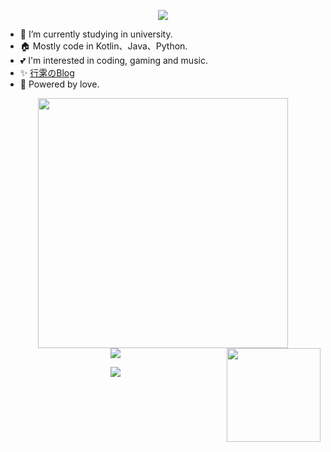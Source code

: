 <p align="center">
<img src="https://capsule-render.vercel.app/api?type=waving&color=timeGradient&height=300&&section=header&text=HI%20THERE!&fontSize=90&fontAlign=50&fontAlignY=30&desc=I%E2%80%99m%20@Lyxot%20%F0%9F%91%8B&descAlign=50&descSize=30&descAlignY=60&animation=twinkling" />
</p>

- 🌱 I’m currently studying in university.
- 🏠 Mostly code in Kotlin、Java、Python.
- 💕 I'm interested in coding, gaming and music.
- ✨ [行雺のBlog](https://blog.hyli.xyz)
- 🚀 Powered by love.


<p align="center">
<img align="center" width="400" src="https://github-readme-stats.vercel.app/api?username=Lyxot&hide=issues&show_icons=true&hide_border=true&theme=transparent"/>
<img align="right" height="150" src="https://github-readme-stats.vercel.app/api/top-langs/?username=Lyxot&layout=compact&hide=javascript,html,css&hide_border=true&theme=transparent" />
</br>
<img align="center" src="https://skillicons.dev/icons?i=kotlin,java,py,cs,html,md,docker,linux,windows,androidstudio,vscode&theme=light" />
</br>
</p>

<p align="center">
<img src="https://capsule-render.vercel.app/api?type=waving&color=timeGradient&height=300&&section=footer&text=THE%20END!&fontSize=90&fontAlign=50&fontAlignY=70&desc=Hope%20your%20program%20is%20bug-free!&descAlign=50&descSize=30&descAlignY=40&animation=twinkling" />
</p>

<!--
**Lyxot/Lyxot** is a ✨ _special_ ✨ repository because its `README.md` (this file) appears on your GitHub profile.

Here are some ideas to get you started:

- 🔭 I’m currently working on ...
- 🌱 I’m currently learning ...
- 👯 I’m looking to collaborate on ...
- 🤔 I’m looking for help with ...
- 💬 Ask me about ...
- 📫 How to reach me: ...
- 😄 Pronouns: ...
- ⚡ Fun fact: ...
-->
